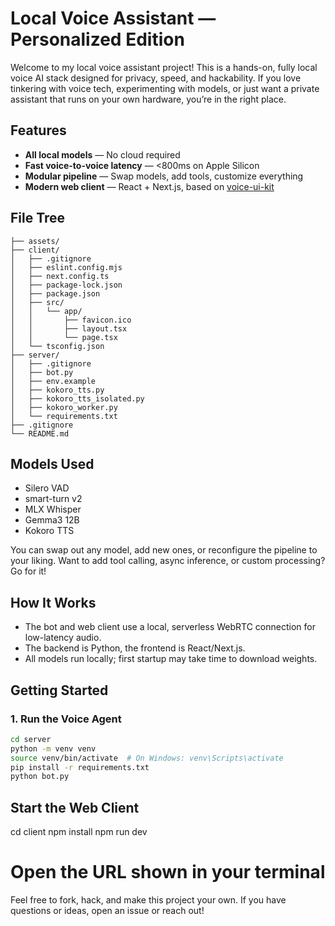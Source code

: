 # Local Voice Assistant — Personalized Edition

Welcome to my local voice assistant project! This is a hands-on, fully local voice AI stack designed for privacy, speed, and hackability. If you love tinkering with voice tech, experimenting with models, or just want a private assistant that runs on your own hardware, you’re in the right place.

## Features
- **All local models** — No cloud required
- **Fast voice-to-voice latency** — <800ms on Apple Silicon
- **Modular pipeline** — Swap models, add tools, customize everything
- **Modern web client** — React + Next.js, based on [voice-ui-kit](https://github.com/pipecat-ai/voice-ui-kit)


## File Tree
```.
├── assets/
├── client/
│   ├── .gitignore
│   ├── eslint.config.mjs
│   ├── next.config.ts
│   ├── package-lock.json
│   ├── package.json
│   ├── src/
│   │   └── app/
│   │       ├── favicon.ico
│   │       ├── layout.tsx
│   │       └── page.tsx
│   └── tsconfig.json
├── server/
│   ├── .gitignore
│   ├── bot.py
│   ├── env.example
│   ├── kokoro_tts.py
│   ├── kokoro_tts_isolated.py
│   ├── kokoro_worker.py
│   └── requirements.txt
├── .gitignore
└── README.md
```
## Models Used
- Silero VAD
- smart-turn v2
- MLX Whisper
- Gemma3 12B
- Kokoro TTS

You can swap out any model, add new ones, or reconfigure the pipeline to your liking. Want to add tool calling, async inference, or custom processing? Go for it!

## How It Works
- The bot and web client use a local, serverless WebRTC connection for low-latency audio.
- The backend is Python, the frontend is React/Next.js.
- All models run locally; first startup may take time to download weights.

## Getting Started
### 1. Run the Voice Agent
```bash
cd server
python -m venv venv
source venv/bin/activate  # On Windows: venv\Scripts\activate
pip install -r requirements.txt
python bot.py
```
## Start the Web Client

cd client
npm install
npm run dev
# Open the URL shown in your terminal

Feel free to fork, hack, and make this project your own. If you have questions or ideas, open an issue or reach out! 
